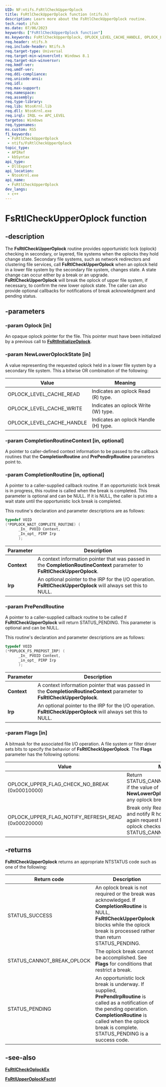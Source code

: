 ```yaml
---
UID: NF:ntifs.FsRtlCheckUpperOplock
title: FsRtlCheckUpperOplock function (ntifs.h)
description: Learn more about the FsRtlCheckUpperOplock routine.
tech.root: ifsk
ms.date: 07/06/2023
keywords: ["FsRtlCheckUpperOplock function"]
ms.keywords: FsRtlCheckUpperOplock, OPLOCK_LEVEL_CACHE_HANDLE, OPLOCK_LEVEL_CACHE_READ, OPLOCK_LEVEL_CACHE_WRITE, ifsk.fsrtlcheckupperoplock, ntifs/FsRtlCheckUpperOplock
req.header: ntifs.h
req.include-header: Ntifs.h
req.target-type: Universal
req.target-min-winverclnt: Windows 8.1
req.target-min-winversvr: 
req.kmdf-ver: 
req.umdf-ver: 
req.ddi-compliance: 
req.unicode-ansi: 
req.idl: 
req.max-support: 
req.namespace: 
req.assembly: 
req.type-library: 
req.lib: NtosKrnl.lib
req.dll: NtosKrnl.exe
req.irql: IRQL <= APC_LEVEL
targetos: Windows
req.typenames: 
ms.custom: RS5
f1_keywords:
 - FsRtlCheckUpperOplock
 - ntifs/FsRtlCheckUpperOplock
topic_type:
 - APIRef
 - kbSyntax
api_type:
 - DllExport
api_location:
 - NtosKrnl.exe
api_name:
 - FsRtlCheckUpperOplock
dev_langs:
 - c++
---
```


# FsRtlCheckUpperOplock function

## -description

The **FsRtlCheckUpperOplock** routine provides opportunistic lock (oplock) checking  in secondary, or layered, file systems when the oplocks they hold change state. Secondary file systems, such as network redirectors and clustering file services, call **FsRtlCheckUpperOplock** when an oplock held in a lower file system by the secondary file system, changes state. A state change can occur either by a break or an upgrade. **FsRtlCheckUpperOplock** will break the oplock of upper file system, if necessary, to confirm the new lower oplock state. The caller can also provide optional callbacks for notifications of break acknowledgment and pending status.

## -parameters

### -param Oplock [in]

An opaque oplock pointer for the file. This pointer must have been initialized by a previous call to [**FsRtlInitializeOplock**](nf-ntifs-_fsrtl_advanced_fcb_header-fsrtlinitializeoplock.md).

### -param NewLowerOplockState [in]

A value representing the requested oplock held in a lower file system by a secondary file system. This a bitwise OR combination of the following:

| Value | Meaning |
| ----- | ------- |
| OPLOCK_LEVEL_CACHE_READ   | Indicates an oplock Read (R) type. |
| OPLOCK_LEVEL_CACHE_WRITE  | Indicates an oplock Write (W) type. |
| OPLOCK_LEVEL_CACHE_HANDLE | Indicates an oplock Handle (H) type. |

### -param CompletionRoutineContext [in, optional]

A pointer to caller-defined context information to be passed to the callback routines that the **CompletionRoutine** and **PrePendIrpRoutine** parameters point to.

### -param CompletionRoutine [in, optional]

A pointer to a caller-supplied callback routine. If an opportunistic lock break is in progress, this routine is called when the break is completed. This parameter is optional and can be NULL. If it is NULL, the caller is put into a wait state until the opportunistic lock break is completed.

This routine's declaration and parameter descriptions are as follows:

```cpp
typedef VOID
(*POPLOCK_WAIT_COMPLETE_ROUTINE) (
      _In_ PVOID Context,
      _In_opt_ PIRP Irp
      );
```

| Parameter | Description |
| --------- | ----------- |
| **Context**   | A context information pointer that was passed in the **CompletionRoutineContext** parameter to **FsRtlCheckUpperOplock**. |
| **Irp**       | An optional pointer to the IRP for the I/O operation. **FsRtlCheckUpperOplock** will always set this to NULL. |

### -param PrePendRoutine

A pointer to a caller-supplied callback routine to be called if **FsRtlCheckUpperOplock** will return STATUS_PENDING. This parameter is optional and can be NULL.

This routine's declaration and parameter descriptions are as follows:

```cpp
typedef VOID
(*POPLOCK_FS_PREPOST_IRP) (
      _In_ PVOID Context,
      _in_opt_ PIRP Irp
      );
```

| Parameter | Description |
| --------- | ----------- |
| **Context**   | A context information pointer that was passed in the **CompletionRoutineContext** parameter to **FsRtlCheckUpperOplock**. |
| **Irp**       | An optional pointer to the IRP for the I/O operation. **FsRtlCheckUpperOplock** will always set this to NULL. |

### -param Flags [in]

A bitmask for the associated file I/O operation. A file system or filter driver sets bits to specify the behavior of **FsRtlCheckUpperOplock**. The **Flags** parameter has the following options:

| Value | Meaning |
| ----- | ------- |
| OPLOCK_UPPER_FLAG_CHECK_NO_BREAK        (0x00010000) | Return STATUS_CANNOT_BREAK_OPLOCK if the value of **NewLowerOplockState** results in any oplock break. |
| OPLOCK_UPPER_FLAG_NOTIFY_REFRESH_READ   (0x00020000) | Break only Read (R) upper oplocks and notify R holders that they may again request R.  All other upper oplock checks it will return STATUS_CANNOT_BREAK_OPLOCK. |

## -returns

**FsRtlCheckUpperOplock** returns an appropriate NTSTATUS code such as one of the following:

| Return code | Description |
| ----------- | ----------- |
| STATUS_SUCCESS | An oplock break is not required or the break was acknowledged. If **CompletionRoutine** is NULL, **FsRtlCheckUpperOplock** blocks while the oplock break is processed rather than return STATUS_PENDING. |
| STATUS_CANNOT_BREAK_OPLOCK | The oplock break cannot be accomplished. See **Flags** for conditions that restrict a break. |
| STATUS_PENDING | An opportunistic lock break is underway. If supplied, **PrePendIrpRoutine** is called as a notification of the pending operation. **CompletionRoutine** is called when the oplock break is complete. STATUS_PENDING is a success code. |

## -see-also

[**FsRtlCheckOplockEx**](nf-ntifs-_fsrtl_advanced_fcb_header-fsrtlcheckoplockex.md)

[**FsRtlUpperOplockFsctrl**](nf-ntifs-_fsrtl_advanced_fcb_header-fsrtlupperoplockfsctrl.md)

